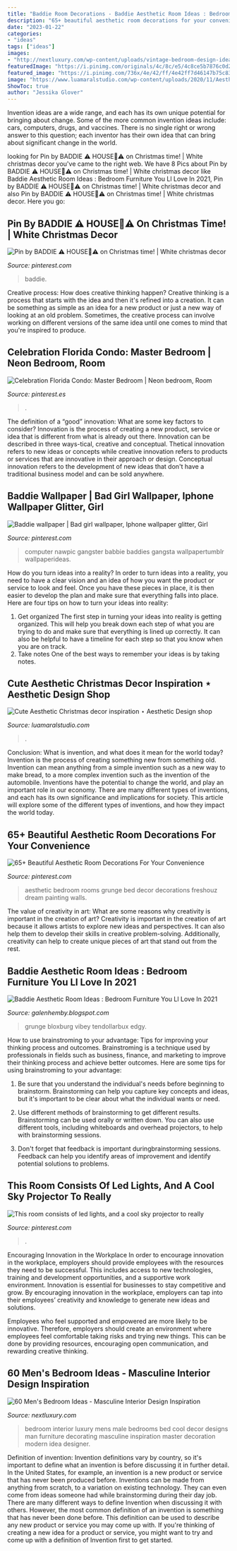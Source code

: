 ```yaml
---
title: "Baddie Room Decorations - Baddie Aesthetic Room Ideas : Bedroom Furniture You Ll Love In 2021"
description: "65+ beautiful aesthetic room decorations for your convenience"
date: "2023-01-22"
categories:
- "ideas"
tags: ["ideas"]
images:
- "http://nextluxury.com/wp-content/uploads/vintage-bedroom-design-ideas-for-men.jpg"
featuredImage: "https://i.pinimg.com/originals/4c/8c/e5/4c8ce5b7876c0d2fc38e01f95616d698.jpg"
featured_image: "https://i.pinimg.com/736x/4e/42/ff/4e42ff7d46147b75c83777dd2e1963fa.jpg"
image: "https://www.luamaralstudio.com/wp-content/uploads/2020/11/Aesthetic-christmas-decor-09.jpg"
ShowToc: true
author: "Jessika Glover"
---
```



Invention ideas are a wide range, and each has its own unique potential for bringing about change. Some of the more common invention ideas include: cars, computers, drugs, and vaccines. There is no single right or wrong answer to this question; each inventor has their own idea that can bring about significant change in the world.

	

		
looking for Pin by BADDIE ⚠️ HOUSE💞⚠️ on Christmas time! | White christmas decor you've came to the right web. We have 8 Pics about Pin by BADDIE ⚠️ HOUSE💞⚠️ on Christmas time! | White christmas decor like Baddie Aesthetic Room Ideas : Bedroom Furniture You Ll Love In 2021, Pin by BADDIE ⚠️ HOUSE💞⚠️ on Christmas time! | White christmas decor and also Pin by BADDIE ⚠️ HOUSE💞⚠️ on Christmas time! | White christmas decor. Here you go:
		
    
## Pin By BADDIE ⚠️ HOUSE💞⚠️ On Christmas Time! | White Christmas Decor

<img loading=lazy src="https://i.pinimg.com/736x/4e/42/ff/4e42ff7d46147b75c83777dd2e1963fa.jpg" onerror="this.onerror=null;this.src='https://tse3.mm.bing.net/th?id=OIP.huWpbYtb2fpOOrQQhiPRKAHaIG&amp;pid=15.1';" alt="Pin by BADDIE ⚠️ HOUSE💞⚠️ on Christmas time! | White christmas decor">

_Source: pinterest.com_

>baddie. 

	

Creative process: How does creative thinking happen?
Creative thinking is a process that starts with the idea and then it's refined into a creation. It can be something as simple as an idea for a new product or just a new way of looking at an old problem. Sometimes, the creative process can involve working on different versions of the same idea until one comes to mind that you're inspired to produce.

    
## Celebration Florida Condo: Master Bedroom | Neon Bedroom, Room

<img loading=lazy src="https://i.pinimg.com/originals/4c/8c/e5/4c8ce5b7876c0d2fc38e01f95616d698.jpg" onerror="this.onerror=null;this.src='https://tse1.mm.bing.net/th?id=OIP.hGJ2K79xiu_VgqfU4amMWQHaFj&amp;pid=15.1';" alt="Celebration Florida Condo: Master Bedroom | Neon bedroom, Room">

_Source: pinterest.es_

>. 

	

The definition of a “good” innovation: What are some key factors to consider?
Innovation is the process of creating a new product, service or idea that is different from what is already out there. Innovation can be described in three ways-tical, creative and conceptual. Thetical innovation refers to new ideas or concepts while creative innovation refers to products or services that are innovative in their approach or design. Conceptual innovation refers to the development of new ideas that don't have a traditional business model and can be sold anywhere.

    
## Baddie Wallpaper | Bad Girl Wallpaper, Iphone Wallpaper Glitter, Girl

<img loading=lazy src="https://i.pinimg.com/originals/12/5d/ec/125dec6f23a03e9762923a1ce7867348.jpg" onerror="this.onerror=null;this.src='https://tse2.mm.bing.net/th?id=OIP.P6f1J7VSGAalyxksHX3mPwHaNK&amp;pid=15.1';" alt="Baddie wallpaper | Bad girl wallpaper, Iphone wallpaper glitter, Girl">

_Source: pinterest.com_

>computer nawpic gangster babbie baddies gangsta wallpapertumblr wallpaperideas. 

	

How do you turn ideas into a reality?
In order to turn ideas into a reality, you need to have a clear vision and an idea of how you want the product or service to look and feel. Once you have these pieces in place, it is then easier to develop the plan and make sure that everything falls into place. Here are four tips on how to turn your ideas into reality:
1. Get organized
The first step in turning your ideas into reality is getting organized. This will help you break down each step of what you are trying to do and make sure that everything is lined up correctly. It can also be helpful to have a timeline for each step so that you know when you are on track.
2. Take notes
One of the best ways to remember your ideas is by taking notes.

    
## Cute Aesthetic Christmas Decor Inspiration ⋆ Aesthetic Design Shop

<img loading=lazy src="https://www.luamaralstudio.com/wp-content/uploads/2020/11/Aesthetic-christmas-decor-09.jpg" onerror="this.onerror=null;this.src='https://tse2.mm.bing.net/th?id=OIP.sUVvbz7cY-cGK62xNQQ9DgHaJP&amp;pid=15.1';" alt="Cute Aesthetic Christmas decor inspiration ⋆ Aesthetic Design shop">

_Source: luamaralstudio.com_

>. 

	

Conclusion: What is invention, and what does it mean for the world today?
Invention is the process of creating something new from something old. Invention can mean anything from a simple invention such as a new way to make bread, to a more complex invention such as the invention of the automobile. Inventions have the potential to change the world, and play an important role in our economy. There are many different types of inventions, and each has its own significance and implications for society. This article will explore some of the different types of inventions, and how they impact the world today.

    
## 65+ Beautiful Aesthetic Room Decorations For Your Convenience

<img loading=lazy src="https://i.pinimg.com/originals/94/a4/ad/94a4ad4bf5dfb0513346981334e80dfa.jpg" onerror="this.onerror=null;this.src='https://tse3.mm.bing.net/th?id=OIP.K9kCU78WFSFnyepVW_KYUQHaHX&amp;pid=15.1';" alt="65+ Beautiful Aesthetic Room Decorations For Your Convenience">

_Source: pinterest.com_

>aesthetic bedroom rooms grunge bed decor decorations freshouz dream painting walls. 

	

The value of creativity in art: What are some reasons why creativity is important in the creation of art?
Creativity is important in the creation of art because it allows artists to explore new ideas and perspectives. It can also help them to develop their skills in creative problem-solving. Additionally, creativity can help to create unique pieces of art that stand out from the rest.

    
## Baddie Aesthetic Room Ideas : Bedroom Furniture You Ll Love In 2021

<img loading=lazy src="https://i.pinimg.com/originals/3a/e7/8d/3ae78d618707fadaf8975414122bf3a2.jpg" onerror="this.onerror=null;this.src='https://tse3.mm.bing.net/th?id=OIP.oTMuDOpvvaK-I__hw4H2uAHaJF&amp;pid=15.1';" alt="Baddie Aesthetic Room Ideas : Bedroom Furniture You Ll Love In 2021">

_Source: galenhemby.blogspot.com_

>grunge bloxburg vibey tendollarbux edgy. 

	

How to use brainstroming to your advantage: Tips for improving your thinking process and outcomes.
Brainstroming is a technique used by professionals in fields such as business, finance, and marketing to improve their thinking process and achieve better outcomes. Here are some tips for using brainstroming to your advantage: 
1. Be sure that you understand the individual's needs before beginning to brainstorm. Brainstorming can help you capture key concepts and ideas, but it's important to be clear about what the individual wants or need.

2. Use different methods of brainstorming to get different results. Brainstorming can be used orally or written down. You can also use different tools, including whiteboards and overhead projectors, to help with brainstorming sessions.

3. Don't forget that feedback is important duringbrainstorming sessions. Feedback can help you identify areas of improvement and identify potential solutions to problems.

    
## This Room Consists Of Led Lights, And A Cool Sky Projector To Really

<img loading=lazy src="https://i.pinimg.com/originals/2f/d4/85/2fd485f8e118fdfede18617743d79408.jpg" onerror="this.onerror=null;this.src='https://tse3.mm.bing.net/th?id=OIP.SC60DAk0fNkI7ryVcOgmMgHaJq&amp;pid=15.1';" alt="This room consists of led lights, and a cool sky projector to really">

_Source: pinterest.com_

>. 

	

Encouraging Innovation in the Workplace
In order to encourage innovation in the workplace, employers should provide employees with the resources they need to be successful. This includes access to new technologies, training and development opportunities, and a supportive work environment.
Innovation is essential for businesses to stay competitive and grow. By encouraging innovation in the workplace, employers can tap into their employees’ creativity and knowledge to generate new ideas and solutions.

Employees who feel supported and empowered are more likely to be innovative. Therefore, employers should create an environment where employees feel comfortable taking risks and trying new things. This can be done by providing resources, encouraging open communication, and rewarding creative thinking.

    
## 60 Men&#039;s Bedroom Ideas - Masculine Interior Design Inspiration

<img loading=lazy src="http://nextluxury.com/wp-content/uploads/vintage-bedroom-design-ideas-for-men.jpg" onerror="this.onerror=null;this.src='https://tse1.mm.bing.net/th?id=OIP.aFXgqkhs9EJn_kCcw97j7gHaLH&amp;pid=15.1';" alt="60 Men&#039;s Bedroom Ideas - Masculine Interior Design Inspiration">

_Source: nextluxury.com_

>bedroom interior luxury mens male bedrooms bed cool decor designs man furniture decorating masculine inspiration master decoration modern idea designer. 

	

Definition of invention:
Invention definitions vary by country, so it's important to define what an invention is before discussing it in further detail. In the United States, for example, an invention is a new product or service that has never been produced before. Inventions can be made from anything from scratch, to a variation on existing technology. They can even come from ideas someone had while brainstorming during their day job.
There are many different ways to define Invention when discussing it with others. However, the most common definition of an invention is something that has never been done before. This definition can be used to describe any new product or service you may come up with. If you're thinking of creating a new idea for a product or service, you might want to try and come up with a definition of Invention first to get started.

